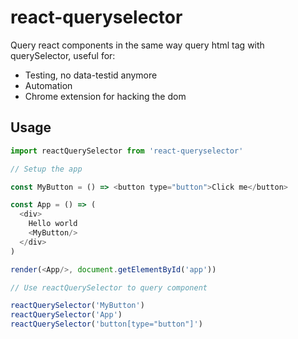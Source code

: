 # react-queryselector

Query react components in the same way query html tag with querySelector, useful for:
- Testing, no data-testid anymore
- Automation
- Chrome extension for hacking the dom

## Usage
```javascript
import reactQuerySelector from 'react-queryselector'

// Setup the app

const MyButton = () => <button type="button">Click me</button>

const App = () => (
  <div>
    Hello world
    <MyButton/>
  </div>
)

render(<App/>, document.getElementById('app'))

// Use reactQuerySelector to query component

reactQuerySelector('MyButton')
reactQuerySelector('App')
reactQuerySelector('button[type="button"]')
```

